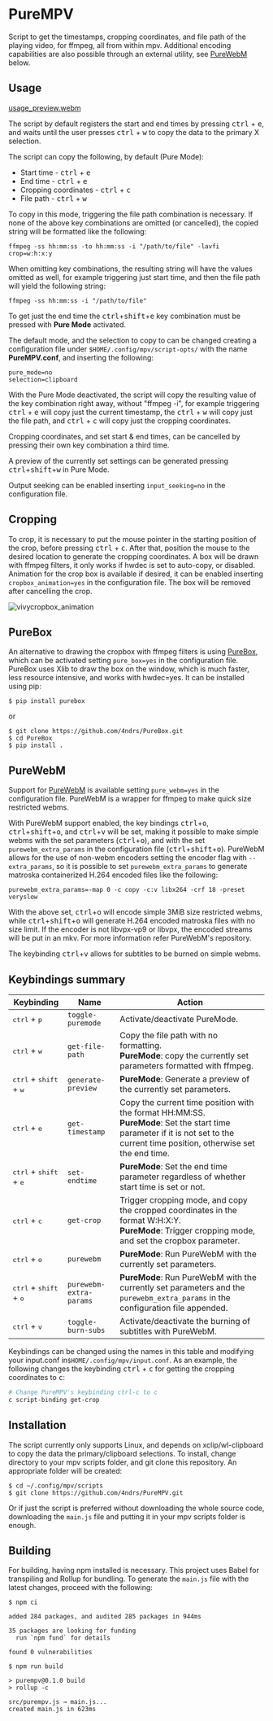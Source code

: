 # PureMPV

Script to get the timestamps, cropping coordinates, and file path of the playing video, for ffmpeg, all from within mpv. Additional encoding capabilities are also possible through an external utility, see [PureWebM](#purewebm) below.

## Usage

[usage_preview.webm](https://user-images.githubusercontent.com/31898900/202451097-d03b39ef-9661-46d9-8afc-a68b6b85c614.webm)


The script by default registers the start and end times by pressing <kbd>ctrl</kbd> + <kbd>e</kbd>, and waits until the user presses <kbd>ctrl</kbd> + <kbd>w</kbd> to copy the data to the primary X selection.

The script can copy the following, by default (Pure Mode):

- Start time - <kbd>ctrl</kbd> + <kbd>e</kbd>
- End time - <kbd>ctrl</kbd> + <kbd>e</kbd>
- Cropping coordinates - <kbd>ctrl</kbd> + <kbd>c</kbd>
- File path - <kbd>ctrl</kbd> + <kbd>w</kbd>

To copy in this mode, triggering the file path combination is necessary. If none of the above key combinations are omitted (or cancelled), the copied string will be formatted like the following:
```console
ffmpeg -ss hh:mm:ss -to hh:mm:ss -i "/path/to/file" -lavfi crop=w:h:x:y
```
When omitting key combinations, the resulting string will have the values omitted as well, for example triggering just start time, and then the file path will yield the following string:
```console
ffmpeg -ss hh:mm:ss -i "/path/to/file"
```

To get just the end time the <kbd>ctrl</kbd>+<kbd>shift</kbd>+<kbd>e</kbd> key combination must be pressed with **Pure Mode** activated.

The default mode, and the selection to copy to can be changed creating a configuration file under ```$HOME/.config/mpv/script-opts/``` with the name **PureMPV.conf**, and inserting the following:
```console
pure_mode=no
selection=clipboard
```
With the Pure Mode deactivated, the script will copy the resulting value of the key combination right away, without "ffmpeg -i", for example triggering <kbd>ctrl</kbd> + <kbd>e</kbd> will copy just the current timestamp, the <kbd>ctrl</kbd> + <kbd>w</kbd> will copy just the file path, and <kbd>ctrl</kbd> + <kbd>c</kbd> will copy just the cropping coordinates.

Cropping coordinates, and set start & end times, can be cancelled by pressing their own key combination a third time.

A preview of the currently set settings can be generated pressing <kbd>ctrl</kbd>+<kbd>shift</kbd>+<kbd>w</kbd> in Pure Mode.

Output seeking can be enabled inserting ```input_seeking=no``` in the configuration file.

## Cropping
To crop, it is necessary to put the mouse pointer in the starting position of the crop, before pressing <kbd>ctrl</kbd> + <kbd>c</kbd>. After that, position the mouse to the desired location to generate the cropping coordinates. A box will be drawn with ffmpeg filters, it only works if hwdec is set to auto-copy, or disabled. Animation for the crop box is available if desired, it can be enabled inserting ```cropbox_animation=yes``` in the configuration file. The box will be removed after cancelling the crop.

![vivycropbox_animation](https://user-images.githubusercontent.com/31898900/185887111-207cfa6b-610f-4952-a07e-58adafe7a3f9.gif)

## PureBox
An alternative to drawing the cropbox with ffmpeg filters is using [PureBox](https://github.com/4ndrs/PureBox), which can be activated setting ```pure_box=yes``` in the configuration file. PureBox uses Xlib to draw the box on the window, which is much faster, less resource intensive, and works with hwdec=yes. It can be installed using pip:
```console
$ pip install purebox
```
or
```console
$ git clone https://github.com/4ndrs/PureBox.git
$ cd PureBox
$ pip install .
```

## PureWebM
Support for [PureWebM](https://github.com/4ndrs/PureWebM) is available setting ```pure_webm=yes``` in the configuration file. PureWebM is a wrapper for ffmpeg to make quick size restricted webms.

With PureWebM support enabled, the key bindings <kbd>ctrl</kbd>+<kbd>o</kbd>, <kbd>ctrl</kbd>+<kbd>shift</kbd>+<kbd>o</kbd>, and <kbd>ctrl</kbd>+<kbd>v</kbd> will be set, making it possible to make simple webms with the set parameters (<kbd>ctrl</kbd>+<kbd>o</kbd>), and with the set ```purewebm_extra_params``` in the configuration file (<kbd>ctrl</kbd>+<kbd>shift</kbd>+<kbd>o</kbd>). PureWebM allows for the use of non-webm encoders setting the encoder flag with ```--extra_params```, so it is possible to set ```purewebm_extra_params``` to generate matroska containerized H.264 encoded files like the following:
```console
purewebm_extra_params=-map 0 -c copy -c:v libx264 -crf 18 -preset veryslow
```
With the above set, <kbd>ctrl</kbd>+<kbd>o</kbd> will encode simple 3MiB size restricted webms, while <kbd>ctrl</kbd>+<kbd>shift</kbd>+<kbd>o</kbd> will generate H.264 encoded matroska files with no size limit. If the encoder is not libvpx-vp9 or libvpx, the encoded streams will be put in an mkv. For more information refer PureWebM's repository.

The keybinding <kbd>ctrl</kbd>+<kbd>v</kbd> allows for subtitles to be burned on simple webms.

## Keybindings summary
|Keybinding|Name|Action|
|----------|----|------|
|<kbd>ctrl</kbd> + <kbd>p</kbd>| ```toggle-puremode```| Activate/deactivate PureMode.
|<kbd>ctrl</kbd> + <kbd>w</kbd>| ```get-file-path```| Copy the file path with no formatting. <br />**PureMode**: copy the currently set parameters formatted with ffmpeg.
|<kbd>ctrl</kbd> + <kbd>shift</kbd> + <kbd>w</kbd>| ```generate-preview```| **PureMode**: Generate a preview of the currently set parameters.
|<kbd>ctrl</kbd> + <kbd>e</kbd>| ```get-timestamp```| Copy the current time position with the format HH:MM:SS. <br />**PureMode**: Set the start time parameter if it is not set to the current time position, otherwise set the end time.
|<kbd>ctrl</kbd> + <kbd>shift</kbd> + <kbd>e</kbd>| ```set-endtime```| **PureMode**: Set the end time parameter regardless of whether start time is set or not.
|<kbd>ctrl</kbd> + <kbd>c</kbd>| ```get-crop```| Trigger cropping mode, and copy the cropped coordinates in the format W:H:X:Y.  <br />**PureMode**: Trigger cropping mode, and set the cropbox parameter.
|<kbd>ctrl</kbd> + <kbd>o</kbd>| ```purewebm```| **PureMode**: Run PureWebM with the currently set parameters.
|<kbd>ctrl</kbd> + <kbd>shift</kbd> + <kbd>o</kbd>| ```purewebm-extra-params```| **PureMode**: Run PureWebM with the currently set parameters and the ```purewebm_extra_params``` in the configuration file appended.
|<kbd>ctrl</kbd> + <kbd>v</kbd>| ```toggle-burn-subs```| Activate/deactivate the burning of subtitles with PureWebM.

Keybindings can be changed using the names in this table and modifying your input.conf in```$HOME/.config/mpv/input.conf```. As an example, the following changes the keybinding <kbd>ctrl</kbd> + <kbd>c</kbd> for getting the cropping coordinates to <kbd>c</kbd>:

```bash
# Change PureMPV's keybinding ctrl-c to c
c script-binding get-crop
```


## Installation
The script currently only supports Linux, and depends on xclip/wl-clipboard to copy the data the primary/clipboard selections. To install, change directory to your mpv scripts folder, and git clone this repository. An appropriate folder will be created:
```console
$ cd ~/.config/mpv/scripts
$ git clone https://github.com/4ndrs/PureMPV.git
```

Or if just the script is preferred without downloading the whole source code, downloading the ```main.js``` file and putting it in your mpv scripts folder is enough.

## Building

For building, having npm installed is necessary. This project uses Babel for transpiling and Rollup for bundling. To generate the ```main.js``` file with the latest changes, proceed with the following:

```console
$ npm ci

added 284 packages, and audited 285 packages in 944ms

35 packages are looking for funding
  run `npm fund` for details

found 0 vulnerabilities

$ npm run build

> purempv@0.1.0 build
> rollup -c

src/purempv.js → main.js...
created main.js in 623ms
```
